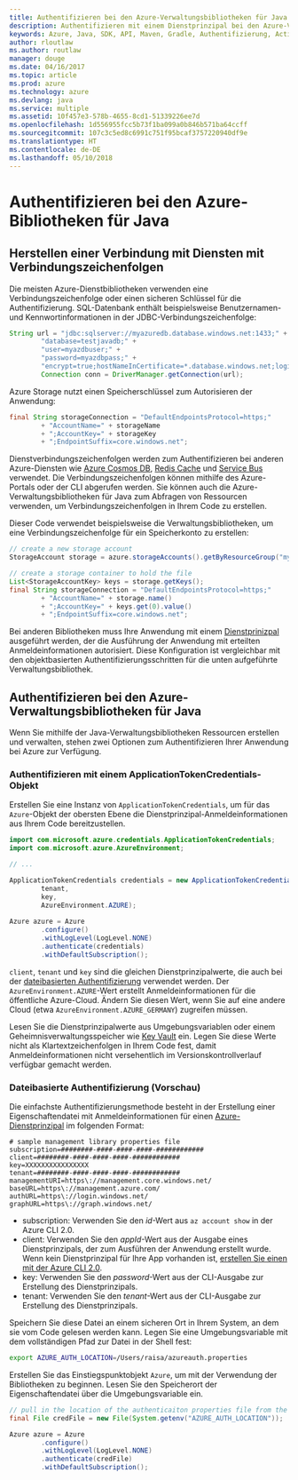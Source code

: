 ```yaml
---
title: Authentifizieren bei den Azure-Verwaltungsbibliotheken für Java
description: Authentifizieren mit einem Dienstprinzipal bei den Azure-Verwaltungsbibliotheken für Java
keywords: Azure, Java, SDK, API, Maven, Gradle, Authentifizierung, Active Directory, Dienstprinzipal
author: rloutlaw
ms.author: routlaw
manager: douge
ms.date: 04/16/2017
ms.topic: article
ms.prod: azure
ms.technology: azure
ms.devlang: java
ms.service: multiple
ms.assetid: 10f457e3-578b-4655-8cd1-51339226ee7d
ms.openlocfilehash: 1d556955fcc5b73f1ba099a0b846b571ba64ccff
ms.sourcegitcommit: 107c3c5ed8c6991c751f95bcaf3757220940df9e
ms.translationtype: HT
ms.contentlocale: de-DE
ms.lasthandoff: 05/10/2018
---
```

# <a name="authenticate-with-the-azure-libraries-for-java"></a>Authentifizieren bei den Azure-Bibliotheken für Java 

## <a name="connect-to-services-with-connection-strings"></a>Herstellen einer Verbindung mit Diensten mit Verbindungszeichenfolgen

Die meisten Azure-Dienstbibliotheken verwenden eine Verbindungszeichenfolge oder einen sicheren Schlüssel für die Authentifizierung. SQL-Datenbank enthält beispielsweise Benutzernamen-und Kennwortinformationen in der JDBC-Verbindungszeichenfolge:

```java
String url = "jdbc:sqlserver://myazuredb.database.windows.net:1433;" + 
        "database=testjavadb;" + 
        "user=myazdbuser;" +
        "password=myazdbpass;" +
        "encrypt=true;hostNameInCertificate=*.database.windows.net;loginTimeout=30;";
        Connection conn = DriverManager.getConnection(url);
```

Azure Storage nutzt einen Speicherschlüssel zum Autorisieren der Anwendung:

```java
final String storageConnection = "DefaultEndpointsProtocol=https;"
        + "AccountName=" + storageName 
        + ";AccountKey=" + storageKey
        + ";EndpointSuffix=core.windows.net";
```

Dienstverbindungszeichenfolgen werden zum Authentifizieren bei anderen Azure-Diensten wie [Azure Cosmos DB](https://docs.microsoft.com/azure/cosmos-db/sql-api-java-application#UseService), [Redis Cache](https://docs.microsoft.com/azure/redis-cache/cache-java-get-started) und [Service Bus](https://docs.microsoft.com/azure/service-bus-messaging/service-bus-java-how-to-use-queues) verwendet. Die Verbindungszeichenfolgen können mithilfe des Azure-Portals oder der CLI abgerufen werden.  Sie können auch die Azure-Verwaltungsbibliotheken für Java zum Abfragen von Ressourcen verwenden, um Verbindungszeichenfolgen in Ihrem Code zu erstellen. 

Dieser Code verwendet beispielsweise die Verwaltungsbibliotheken, um eine Verbindungszeichenfolge für ein Speicherkonto zu erstellen:

```java
// create a new storage account
StorageAccount storage = azure.storageAccounts().getByResourceGroup("myResourceGroup","myStorageAccount");

// create a storage container to hold the file
List<StorageAccountKey> keys = storage.getKeys();
final String storageConnection = "DefaultEndpointsProtocol=https;"
        + "AccountName=" + storage.name()
        + ";AccountKey=" + keys.get(0).value()
        + ";EndpointSuffix=core.windows.net";
```

Bei anderen Bibliotheken muss Ihre Anwendung mit einem [Dienstprinizpal](https://docs.microsoft.com/azure/active-directory/develop/active-directory-application-objects) ausgeführt werden, der die Ausführung der Anwendung mit erteilten Anmeldeinformationen autorisiert. Diese Konfiguration ist vergleichbar mit den objektbasierten Authentifizierungsschritten für die unten aufgeführte Verwaltungsbibliothek.

<a name="mgmt-auth"></a>

##  <a name="authenticate-with-the-azure-management-libraries-for-java"></a>Authentifizieren bei den Azure-Verwaltungsbibliotheken für Java

Wenn Sie mithilfe der Java-Verwaltungsbibliotheken Ressourcen erstellen und verwalten, stehen zwei Optionen zum Authentifizieren Ihrer Anwendung bei Azure zur Verfügung.

### <a name="authenticate-with-an-applicationtokencredentials-object"></a>Authentifizieren mit einem ApplicationTokenCredentials-Objekt

Erstellen Sie eine Instanz von `ApplicationTokenCredentials`, um für das `Azure`-Objekt der obersten Ebene die Dienstprinzipal-Anmeldeinformationen aus Ihrem Code bereitzustellen.

```java
import com.microsoft.azure.credentials.ApplicationTokenCredentials;
import com.microsoft.azure.AzureEnvironment;

// ...

ApplicationTokenCredentials credentials = new ApplicationTokenCredentials(client, 
        tenant,
        key, 
        AzureEnvironment.AZURE);
        
Azure azure = Azure
        .configure()
        .withLogLevel(LogLevel.NONE)
        .authenticate(credentials)
        .withDefaultSubscription();
```

`client`, `tenant` und `key` sind die gleichen Dienstprinzipalwerte, die auch bei der [dateibasierten Authentifizierung](#mgmt-file) verwendet werden. Der `AzureEnvironment.AZURE`-Wert erstellt Anmeldeinformationen für die öffentliche Azure-Cloud. Ändern Sie diesen Wert, wenn Sie auf eine andere Cloud (etwa `AzureEnvironment.AZURE_GERMANY`) zugreifen müssen.  

 Lesen Sie die Dienstprinzipalwerte aus Umgebungsvariablen oder einem Geheimnisverwaltungsspeicher wie [Key Vault](/azure/key-vault/key-vault-whatis) ein. Legen Sie diese Werte nicht als Klartextzeichenfolgen in Ihrem Code fest, damit Anmeldeinformationen nicht versehentlich im Versionskontrollverlauf verfügbar gemacht werden.   

<a name="mgmt-file"></a>

### <a name="file-based-authentication-preview"></a>Dateibasierte Authentifizierung (Vorschau)

Die einfachste Authentifizierungsmethode besteht in der Erstellung einer Eigenschaftendatei mit Anmeldeinformationen für einen [Azure-Dienstprinzipal](https://docs.microsoft.com/azure/active-directory/develop/active-directory-application-objects) im folgenden Format:

```text
# sample management library properties file
subscription=########-####-####-####-############
client=########-####-####-####-############
key=XXXXXXXXXXXXXXXX
tenant=########-####-####-####-############
managementURI=https\://management.core.windows.net/
baseURL=https\://management.azure.com/
authURL=https\://login.windows.net/
graphURL=https\://graph.windows.net/
```

- subscription: Verwenden Sie den *id*-Wert aus `az account show` in der Azure CLI 2.0.
- client: Verwenden Sie den *appId*-Wert aus der Ausgabe eines Dienstprinzipals, der zum Ausführen der Anwendung erstellt wurde. Wenn kein Dienstprinzipal für Ihre App vorhanden ist, [erstellen Sie einen mit der Azure CLI 2.0](https://docs.microsoft.com/cli/azure/create-an-azure-service-principal-azure-cli).
- key: Verwenden Sie den *password*-Wert aus der CLI-Ausgabe zur Erstellung des Dienstprinzipals. 
- tenant: Verwenden Sie den *tenant*-Wert aus der CLI-Ausgabe zur Erstellung des Dienstprinzipals.

Speichern Sie diese Datei an einem sicheren Ort in Ihrem System, an dem sie vom Code gelesen werden kann. Legen Sie eine Umgebungsvariable mit dem vollständigen Pfad zur Datei in der Shell fest:

```bash
export AZURE_AUTH_LOCATION=/Users/raisa/azureauth.properties
```

Erstellen Sie das Einstiegspunktobjekt `Azure`, um mit der Verwendung der Bibliotheken zu beginnen. Lesen Sie den Speicherort der Eigenschaftendatei über die Umgebungsvariable ein.

```java
// pull in the location of the authenticaiton properties file from the environment 
final File credFile = new File(System.getenv("AZURE_AUTH_LOCATION"));

Azure azure = Azure
        .configure()
        .withLogLevel(LogLevel.NONE)
        .authenticate(credFile)
        .withDefaultSubscription();
```



